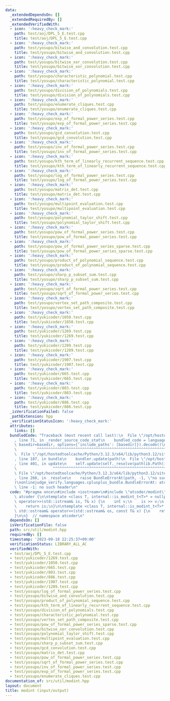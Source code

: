 ```yaml
---
data:
  _extendedDependsOn: []
  _extendedRequiredBy: []
  _extendedVerifiedWith:
  - icon: ':heavy_check_mark:'
    path: test/aoj/DPL_5_E.test.cpp
    title: test/aoj/DPL_5_E.test.cpp
  - icon: ':heavy_check_mark:'
    path: test/yosupo/bitwise_and_convolution.test.cpp
    title: test/yosupo/bitwise_and_convolution.test.cpp
  - icon: ':heavy_check_mark:'
    path: test/yosupo/bitwise_xor_convolution.test.cpp
    title: test/yosupo/bitwise_xor_convolution.test.cpp
  - icon: ':heavy_check_mark:'
    path: test/yosupo/characteristic_polynomial.test.cpp
    title: test/yosupo/characteristic_polynomial.test.cpp
  - icon: ':heavy_check_mark:'
    path: test/yosupo/division_of_polynomials.test.cpp
    title: test/yosupo/division_of_polynomials.test.cpp
  - icon: ':heavy_check_mark:'
    path: test/yosupo/enumerate_cliques.test.cpp
    title: test/yosupo/enumerate_cliques.test.cpp
  - icon: ':heavy_check_mark:'
    path: test/yosupo/exp_of_formal_power_series.test.cpp
    title: test/yosupo/exp_of_formal_power_series.test.cpp
  - icon: ':heavy_check_mark:'
    path: test/yosupo/gcd_convolution.test.cpp
    title: test/yosupo/gcd_convolution.test.cpp
  - icon: ':heavy_check_mark:'
    path: test/yosupo/inv_of_formal_power_series.test.cpp
    title: test/yosupo/inv_of_formal_power_series.test.cpp
  - icon: ':heavy_check_mark:'
    path: test/yosupo/kth_term_of_linearly_recurrent_sequence.test.cpp
    title: test/yosupo/kth_term_of_linearly_recurrent_sequence.test.cpp
  - icon: ':heavy_check_mark:'
    path: test/yosupo/log_of_formal_power_series.test.cpp
    title: test/yosupo/log_of_formal_power_series.test.cpp
  - icon: ':heavy_check_mark:'
    path: test/yosupo/matrix_det.test.cpp
    title: test/yosupo/matrix_det.test.cpp
  - icon: ':heavy_check_mark:'
    path: test/yosupo/multipoint_evaluation.test.cpp
    title: test/yosupo/multipoint_evaluation.test.cpp
  - icon: ':heavy_check_mark:'
    path: test/yosupo/polynomial_taylor_shift.test.cpp
    title: test/yosupo/polynomial_taylor_shift.test.cpp
  - icon: ':heavy_check_mark:'
    path: test/yosupo/pow_of_formal_power_series.test.cpp
    title: test/yosupo/pow_of_formal_power_series.test.cpp
  - icon: ':heavy_check_mark:'
    path: test/yosupo/pow_of_formal_power_series_sparse.test.cpp
    title: test/yosupo/pow_of_formal_power_series_sparse.test.cpp
  - icon: ':heavy_check_mark:'
    path: test/yosupo/product_of_polynomial_sequence.test.cpp
    title: test/yosupo/product_of_polynomial_sequence.test.cpp
  - icon: ':heavy_check_mark:'
    path: test/yosupo/sharp_p_subset_sum.test.cpp
    title: test/yosupo/sharp_p_subset_sum.test.cpp
  - icon: ':heavy_check_mark:'
    path: test/yosupo/sqrt_of_formal_power_series.test.cpp
    title: test/yosupo/sqrt_of_formal_power_series.test.cpp
  - icon: ':heavy_check_mark:'
    path: test/yosupo/vertex_set_path_composite.test.cpp
    title: test/yosupo/vertex_set_path_composite.test.cpp
  - icon: ':heavy_check_mark:'
    path: test/yukicoder/1050.test.cpp
    title: test/yukicoder/1050.test.cpp
  - icon: ':heavy_check_mark:'
    path: test/yukicoder/1269.test.cpp
    title: test/yukicoder/1269.test.cpp
  - icon: ':heavy_check_mark:'
    path: test/yukicoder/1289.test.cpp
    title: test/yukicoder/1289.test.cpp
  - icon: ':heavy_check_mark:'
    path: test/yukicoder/1907.test.cpp
    title: test/yukicoder/1907.test.cpp
  - icon: ':heavy_check_mark:'
    path: test/yukicoder/665.test.cpp
    title: test/yukicoder/665.test.cpp
  - icon: ':heavy_check_mark:'
    path: test/yukicoder/803.test.cpp
    title: test/yukicoder/803.test.cpp
  - icon: ':heavy_check_mark:'
    path: test/yukicoder/886.test.cpp
    title: test/yukicoder/886.test.cpp
  _isVerificationFailed: false
  _pathExtension: hpp
  _verificationStatusIcon: ':heavy_check_mark:'
  attributes:
    links: []
  bundledCode: "Traceback (most recent call last):\n  File \"/opt/hostedtoolcache/Python/3.12.3/x64/lib/python3.12/site-packages/onlinejudge_verify/documentation/build.py\"\
    , line 71, in _render_source_code_stat\n    bundled_code = language.bundle(stat.path,\
    \ basedir=basedir, options={'include_paths': [basedir]}).decode()\n          \
    \         ^^^^^^^^^^^^^^^^^^^^^^^^^^^^^^^^^^^^^^^^^^^^^^^^^^^^^^^^^^^^^^^^^^^^^^^^^^^^^^^^^\n\
    \  File \"/opt/hostedtoolcache/Python/3.12.3/x64/lib/python3.12/site-packages/onlinejudge_verify/languages/cplusplus.py\"\
    , line 187, in bundle\n    bundler.update(path)\n  File \"/opt/hostedtoolcache/Python/3.12.3/x64/lib/python3.12/site-packages/onlinejudge_verify/languages/cplusplus_bundle.py\"\
    , line 401, in update\n    self.update(self._resolve(pathlib.Path(included), included_from=path))\n\
    \                ^^^^^^^^^^^^^^^^^^^^^^^^^^^^^^^^^^^^^^^^^^^^^^^^^^^^^^^^^\n \
    \ File \"/opt/hostedtoolcache/Python/3.12.3/x64/lib/python3.12/site-packages/onlinejudge_verify/languages/cplusplus_bundle.py\"\
    , line 260, in _resolve\n    raise BundleErrorAt(path, -1, \"no such header\"\
    )\nonlinejudge_verify.languages.cplusplus_bundle.BundleErrorAt: atcoder/modint:\
    \ line -1: no such header\n"
  code: "#pragma once\n#include <iostream>\n#include \"atcoder/modint\"\n\nnamespace\
    \ atcoder {\n\ntemplate <class T, internal::is_modint_t<T>* = nullptr> std::istream&\
    \ operator>>(std::istream& is, T& x) {\n    int v;\n    is >> v;\n    x = T::raw(v);\n\
    \    return is;\n}\n\ntemplate <class T, internal::is_modint_t<T>* = nullptr>\
    \ std::ostream& operator<<(std::ostream& os, const T& x) {\n    return os << x.val();\n\
    }\n\n}  // namespace atcoder\n"
  dependsOn: []
  isVerificationFile: false
  path: src/util/modint.hpp
  requiredBy: []
  timestamp: '2023-09-18 22:25:37+09:00'
  verificationStatus: LIBRARY_ALL_AC
  verifiedWith:
  - test/aoj/DPL_5_E.test.cpp
  - test/yukicoder/1269.test.cpp
  - test/yukicoder/1050.test.cpp
  - test/yukicoder/665.test.cpp
  - test/yukicoder/803.test.cpp
  - test/yukicoder/886.test.cpp
  - test/yukicoder/1907.test.cpp
  - test/yukicoder/1289.test.cpp
  - test/yosupo/log_of_formal_power_series.test.cpp
  - test/yosupo/bitwise_and_convolution.test.cpp
  - test/yosupo/product_of_polynomial_sequence.test.cpp
  - test/yosupo/kth_term_of_linearly_recurrent_sequence.test.cpp
  - test/yosupo/division_of_polynomials.test.cpp
  - test/yosupo/characteristic_polynomial.test.cpp
  - test/yosupo/vertex_set_path_composite.test.cpp
  - test/yosupo/pow_of_formal_power_series_sparse.test.cpp
  - test/yosupo/bitwise_xor_convolution.test.cpp
  - test/yosupo/polynomial_taylor_shift.test.cpp
  - test/yosupo/multipoint_evaluation.test.cpp
  - test/yosupo/sharp_p_subset_sum.test.cpp
  - test/yosupo/gcd_convolution.test.cpp
  - test/yosupo/matrix_det.test.cpp
  - test/yosupo/pow_of_formal_power_series.test.cpp
  - test/yosupo/sqrt_of_formal_power_series.test.cpp
  - test/yosupo/inv_of_formal_power_series.test.cpp
  - test/yosupo/exp_of_formal_power_series.test.cpp
  - test/yosupo/enumerate_cliques.test.cpp
documentation_of: src/util/modint.hpp
layout: document
title: modint (input/output)
---
```

